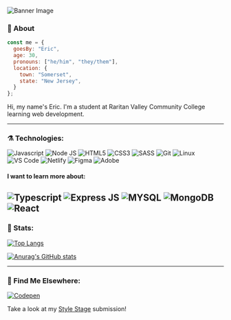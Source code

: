 ![Banner Image](https://user-images.githubusercontent.com/90017825/150698770-a790f26e-d9e9-4d73-b2f6-27fdbf7fb506.png)


### 🧙 About

```javascript
const me = {
  goesBy: "Eric",
  age: 30,
  pronouns: ["he/him", "they/them"],
  location: {
    town: "Somerset",
    state: "New Jersey",
  }
};
```

Hi, my name's Eric. I'm a student at Raritan Valley Community College learning web development.

---

### ⚗️ Technologies:
![Javascript](https://img.shields.io/badge/JavaScript-323330?style=for-the-badge&logo=javascript&logoColor=F7DF1E)
![Node JS](https://img.shields.io/badge/Node.js-339933?style=for-the-badge&logo=nodedotjs&logoColor=white)
![HTML5](https://img.shields.io/badge/HTML5-E34F26?style=for-the-badge&logo=html5&logoColor=white)
![CSS3](https://img.shields.io/badge/CSS3-1572B6?style=for-the-badge&logo=css3&logoColor=white)
![SASS](https://img.shields.io/badge/Sass-CC6699?style=for-the-badge&logo=sass&logoColor=white)
![Git](https://img.shields.io/badge/GIT-E44C30?style=for-the-badge&logo=git&logoColor=white)
![Linux](https://img.shields.io/badge/Linux-FCC624?style=for-the-badge&logo=linux&logoColor=black)
![VS Code](https://img.shields.io/badge/Visual_Studio_Code-0078D4?style=for-the-badge&logo=visual%20studio%20code&logoColor=white)
![Netlify](https://img.shields.io/badge/Netlify-00C7B7?style=for-the-badge&logo=netlify&logoColor=white)
![Figma](https://img.shields.io/badge/Figma-F24E1E?style=for-the-badge&logo=figma&logoColor=white)
![Adobe](https://img.shields.io/badge/Adobe%20Creative%20Cloud-DA1F26?style=for-the-badge&logo=Adobe%20Creative%20Cloud&logoColor=white)

#### I want to learn more about:

![Typescript](https://img.shields.io/badge/TypeScript-007ACC?style=for-the-badge&logo=typescript&logoColor=white)
![Express JS](https://img.shields.io/badge/Express.js-000000?style=for-the-badge&logo=express&logoColor=white)
![MYSQL](https://img.shields.io/badge/MySQL-005C84?style=for-the-badge&logo=mysql&logoColor=white)
![MongoDB](https://img.shields.io/badge/MongoDB-4EA94B?style=for-the-badge&logo=mongodb&logoColor=white)
![React](https://img.shields.io/badge/React-20232A?style=for-the-badge&logo=react&logoColor=61DAFB)
---

### 🔮 Stats:

[![Top Langs](https://github-readme-stats.vercel.app/api/top-langs/?username=ericbrown8787&layout=compact&theme=jolly)](https://github.com/anuraghazra/github-readme-stats)

[![Anurag's GitHub stats](https://github-readme-stats.vercel.app/api?username=ericbrown8787&show_icons=true&theme=cobalt)](https://github.com/anuraghazra/github-readme-stats)

---

### 🐇 Find Me Elsewhere:

[![Codepen](https://img.shields.io/badge/Codepen-000000?style=for-the-badge&logo=codepen&logoColor=white)](https://codepen.io/ericbrown8787)

Take a look at my [Style Stage](https://stylestage.dev/styles/atomic-clock/) submission!

